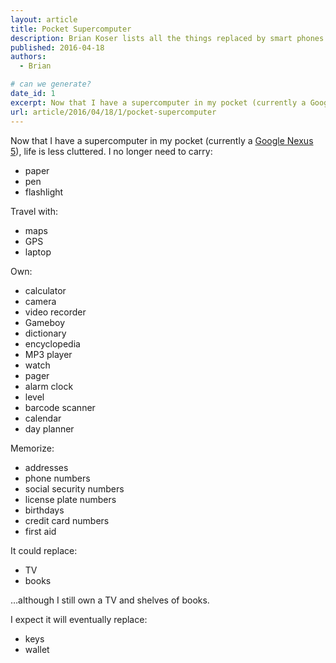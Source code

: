```yaml
---
layout: article
title: Pocket Supercomputer
description: Brian Koser lists all the things replaced by smart phones.
published: 2016-04-18
authors:
  - Brian

# can we generate?
date_id: 1
excerpt: Now that I have a su­per­com­puter in my pocket (cur­rently a Google Nexus 5), life is less clut­tered.
url: article/2016/04/18/1/pocket-supercomputer
---
```

Now that I have a supercomputer in my pocket (currently a [Google Nexus 5](https://en.m.wikipedia.org/wiki/Nexus_5)), life is less cluttered. I no longer need to carry:

- paper
- pen
- flashlight

Travel with:
- maps
- GPS
- laptop

Own:
- calculator
- camera
- video recorder
- Gameboy
- dictionary
- encyclopedia
- MP3 player
- watch
- pager
- alarm clock
- level
- barcode scanner
- calendar
- day planner

Memorize:
- addresses
- phone numbers
- social security numbers
- license plate numbers
- birthdays
- credit card numbers
- first aid

It could replace:
- TV
- books

…although I still own a TV and shelves of books.

I expect it will eventually replace:
- keys
- wallet